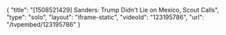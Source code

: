 {
    "title": "[1508521429] Sanders: Trump Didn't Lie on Mexico, Scout Calls",
    "type": "solo",
    "layout": "iframe-static",
    "videoId": "123195786",
    "url": "\/tvpembed\/123195786"
}